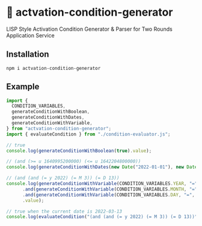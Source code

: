 # 🔨 actvation-condition-generator
LISP Style Activation Condition Generator & Parser for Two Rounds Application Service

## Installation
```
npm i actvation-condition-generator
```

## Example
```js
import {
  CONDITION_VARIABLES,
  generateConditionWithBoolean,
  generateConditionWithDates,
  generateConditionWithVariable,
} from "actvation-condition-generator";
import { evaluateCondition } from "./condition-evaluator.js";

// true
console.log(generateConditionWithBoolean(true).value);

// (and (>= u 1640995200000) (<= u 1642204800000))
console.log(generateConditionWithDates(new Date("2022-01-01"), new Date("2022-01-15")).value);

// (and (and (= y 2022) (= M 3)) (= D 13))
console.log(generateConditionWithVariable(CONDITION_VARIABLES.YEAR, "=", 2022)
      .and(generateConditionWithVariable(CONDITION_VARIABLES.MONTH, "=", 3))
      .and(generateConditionWithVariable(CONDITION_VARIABLES.DAY, "=", 13))
      .value);

// true when the current date is 2022-03-13
console.log(evaluateCondition("(and (and (= y 2022) (= M 3)) (= D 13))"));
```
